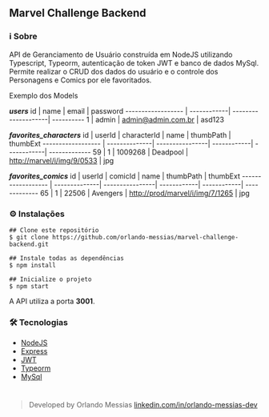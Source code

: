 ## Marvel Challenge Backend

### :information_source: Sobre
API de Geranciamento de Usuário construída em NodeJS utilizando Typescript, Typeorm, autenticação de token JWT e banco de dados MySql. Permite realizar o CRUD dos dados do usuário e o controle dos Personagens e Comics por ele favoritados.

Exemplo dos Models

***users***
id                  | name        | email               | password
------------------  | ------------| --------------------| ----------
1                   | admin       | admin@admin.com.br  | asd123


***favorites_characters***
id                  | userId        | characterId     | name        | thumbPath   | thumbExt
------------------  | --------------| ----------------| ------------| ------------| -------------
59                  | 1             | 1009268         | Deadpool    | [http://marvel/i/img/9/0533]() | jpg


***favorites_comics***
id                  | userId        | comicId     | name        | thumbPath   | thumbExt
------------------  | --------------| ----------------| ------------| ------------| -------------
65                  | 1             | 22506         | Avengers    | [http://prod/marvel/i/img/7/1265]() | jpg


### :gear: Instalações
```
## Clone este repositório
$ git clone https://github.com/orlando-messias/marvel-challenge-backend.git

## Instale todas as dependências
$ npm install

## Inicialize o projeto
$ npm start

```

A API utiliza a porta **3001**.

### :hammer_and_wrench: Tecnologias
- [NodeJS](https://nodejs.org/en)
- [Express](https://expressjs.com)
- [JWT](https://jwt.io/)
- [Typeorm](https://typeorm.io/)
- [MySql](https://www.mysql.com/)


#
> Developed by Orlando Messias [linkedin.com/in/orlando-messias-dev](https://www.linkedin.com/in/orlando-messias-dev)

